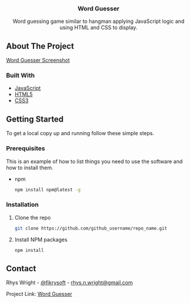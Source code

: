 <!-- PROJECT LOGO -->
<br />
<p align="center">
  <h3 align="center">Word Guesser</h3>

  <p align="center">
    Word guessing game similar to hangman applying JavaScript logic and using HTML and CSS to display.
    <br />
  </p>
</p>


<!-- ABOUT THE PROJECT -->
## About The Project

[Word Guesser Screenshot](https://files.slack.com/files-pri/T01MVUSEAVD-F022CLFV2SK/image.png)


### Built With

* [JavaScript](https://www.javascript.com/)
* [HTML5](https://developer.mozilla.org/en-US/docs/Web/HTML)
* [CSS3](https://developer.mozilla.org/en-US/docs/Web/CSS)



<!-- GETTING STARTED -->
## Getting Started

To get a local copy up and running follow these simple steps.

### Prerequisites

This is an example of how to list things you need to use the software and how to install them.
* npm
  ```sh
  npm install npm@latest -g
  ```

### Installation

1. Clone the repo
   ```sh
   git clone https://github.com/github_username/repo_name.git
   ```
2. Install NPM packages
   ```sh
   npm install
   ```


<!-- CONTACT -->
## Contact

Rhys Wright - [@fikrysoft](https://twitter.com/fikrysoft) - rhys.n.wright@gmail.com

Project Link: [Word Guesser](https://github.com/Fikcup/password-generator-js)